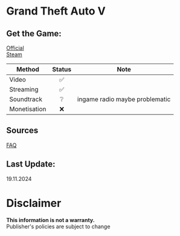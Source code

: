 # Grand Theft Auto V

## Get the Game:
[Official](https://www.rockstargames.com/gta-v)  
[Steam](https://store.steampowered.com/app/271590/)  

|**Method**|**Status**|**Note**|
|---|:---:|---|
|Video|✅||
|Streaming|✅||
|Soundtrack|❔|ingame radio maybe problematic|
|Monetisation|❌||

## Sources
[FAQ](https://support.rockstargames.com/articles/200153756/Policy-on-posting-copyrighted-Rockstar-Games-material)  

## Last Update:
19.11.2024

# Disclaimer
**This information is not a warranty.**  
Publisher's policies are subject to change
